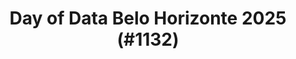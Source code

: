 ---
layout: event
title: "Day of Data Belo Horizonte 2025 (#1132)"
subtitle: ""
tags: ["Belo Horizonte", "Brazil", "physical", "2025", "South America"]
thumb: /assets/img/logos/Just_icon_Color_small.png
comments: false
data: SQLSat1132
---